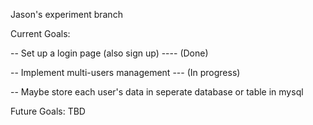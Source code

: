 Jason's experiment branch

Current Goals:

-- Set up a login page (also sign up) ---- (Done)

-- Implement multi-users management --- (In progress)

-- Maybe store each user's data in seperate database or table in mysql

Future Goals: TBD
